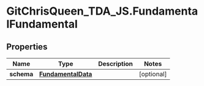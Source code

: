 # GitChrisQueen_TDA_JS.FundamentalFundamental

## Properties
Name | Type | Description | Notes
------------ | ------------- | ------------- | -------------
**schema** | [**FundamentalData**](FundamentalData.md) |  | [optional] 
